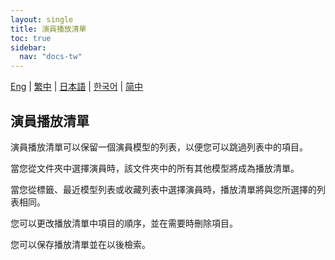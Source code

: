 ```yaml
---
layout: single
title: 演員播放清單
toc: true
sidebar:
  nav: "docs-tw"
---
```

[Eng](/tw/dancexr/features/actor_playlist) | [繁中](/tw/tw/dancexr/features/actor_playlist) | [日本語](/jp/tw/dancexr/features/actor_playlist) | [한국어](/kr/tw/dancexr/features/actor_playlist) | [简中](/zh/tw/dancexr/features/actor_playlist)


## 演員播放清單
演員播放清單可以保留一個演員模型的列表，以便您可以跳過列表中的項目。

當您從文件夾中選擇演員時，該文件夾中的所有其他模型將成為播放清單。

當您從標籤、最近模型列表或收藏列表中選擇演員時，播放清單將與您所選擇的列表相同。

您可以更改播放清單中項目的順序，並在需要時刪除項目。

您可以保存播放清單並在以後檢索。
